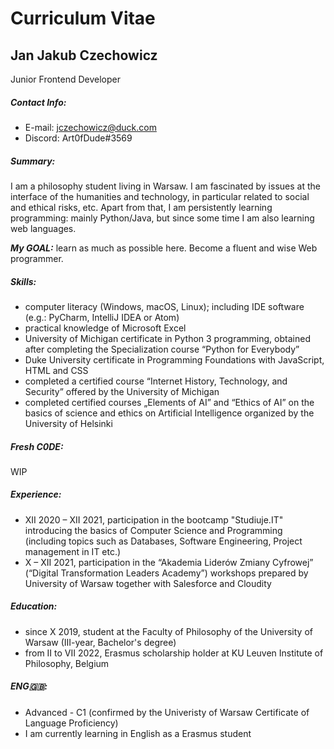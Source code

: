 # Curriculum Vitae 
## Jan Jakub Czechowicz
Junior Frontend Developer

##### Contact Info: 
- E-mail: jczechowicz@duck.com
- Discord: Art0fDude#3569 

##### Summary:  
I am a philosophy student living in Warsaw. I am fascinated by issues at the interface of the humanities and technology, in particular related to social and ethical risks, etc. Apart from that, I am persistently learning programming: mainly Python/Java, but since some time I am also learning web languages. 

***My GOAL:*** learn as much as possible here. Become a fluent and wise Web programmer. 

##### Skills: 
- computer literacy (Windows, macOS, Linux); including IDE software (e.g.: PyCharm, IntelliJ IDEA or Atom)
- practical knowledge of Microsoft Excel
- University of Michigan certificate in Python 3 programming, obtained after completing the Specialization course “Python for Everybody”
- Duke University certificate in Programming Foundations with JavaScript, HTML and CSS
- completed a certified course “Internet History, Technology, and Security” offered by the University of Michigan
- completed certified courses „Elements of AI” and “Ethics of AI” on the basics of science and ethics on Artificial Intelligence organized by the University of Helsinki

##### Fresh C0DE: 
WIP

##### Experience: 
- XII 2020 – XII 2021, participation in the bootcamp "Studiuje.IT" introducing the basics of Computer Science and Programming (including topics such as Databases, Software Engineering, Project management in IT etc.)
- X – XII 2021, participation in the “Akademia Liderów Zmiany Cyfrowej” (“Digital Transformation Leaders Academy”) workshops prepared by University of Warsaw together with Salesforce and Cloudity

##### Education: 
- since X 2019, student at the Faculty of Philosophy of the University of Warsaw (III-year, Bachelor's degree) 
- from II to VII 2022, Erasmus scholarship holder at KU Leuven Institute of Philosophy, Belgium

##### ENG🇬🇧: 
- Advanced - C1 (confirmed by the Univeristy of Warsaw Certificate of Language Proficiency)
- I am currently learning in English as a Erasmus student

